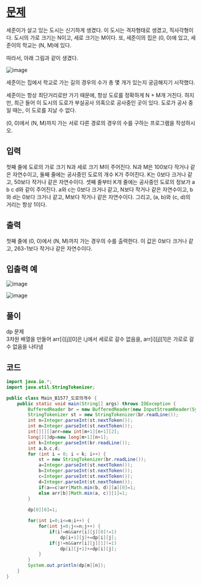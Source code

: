# [문제](https://www.acmicpc.net/problem/1577)  
세준이가 살고 있는 도시는 신기하게 생겼다. 이 도시는 격자형태로 생겼고, 직사각형이다. 도시의 가로 크기는 N이고, 세로 크기는 M이다. 또, 세준이의 집은 (0, 0)에 있고, 세준이의 학교는 (N, M)에 있다.

따라서, 아래 그림과 같이 생겼다.

![image](https://user-images.githubusercontent.com/59672592/156885779-e031c3ca-3c19-4fbd-a97b-73bb4a636865.png)

세준이는 집에서 학교로 가는 길의 경우의 수가 총 몇 개가 있는지 궁금해지기 시작했다.

세준이는 항상 최단거리로만 가기 때문에, 항상 도로를 정확하게 N + M개 거친다. 하지만, 최근 들어 이 도시의 도로가 부실공사 의혹으로 공사중인 곳이 있다. 도로가 공사 중일 때는, 이 도로를 지날 수 없다.

(0, 0)에서 (N, M)까지 가는 서로 다른 경로의 경우의 수를 구하는 프로그램을 작성하시오.


## 입력  
첫째 줄에 도로의 가로 크기 N과 세로 크기 M이 주어진다. N과 M은 100보다 작거나 같은 자연수이고, 둘째 줄에는 공사중인 도로의 개수 K가 주어진다. K는 0보다 크거나 같고, 50보다 작거나 같은 자연수이다. 셋째 줄부터 K개 줄에는 공사중인 도로의 정보가 a b c d와 같이 주어진다. a와 c는 0보다 크거나 같고, N보다 작거나 같은 자연수이고, b와 d는 0보다 크거나 같고, M보다 작거나 같은 자연수이다. 그리고, (a, b)와 (c, d)의 거리는 항상 1이다.
## 출력  
첫째 줄에 (0, 0)에서 (N, M)까지 가는 경우의 수를 출력한다. 이 값은 0보다 크거나 같고, 263-1보다 작거나 같은 자연수이다.

## 입출력 예  
![image](https://user-images.githubusercontent.com/59672592/156885802-1f2f0c20-f800-4943-a23a-691af6b425ab.png)

![image](https://user-images.githubusercontent.com/59672592/156885810-9b909f15-d723-4b55-842e-f81d4ad6cc0d.png)


## 풀이  
dp 문제  
3차원 배열을 만들어 arr[i][j][0]은 i,j에서 세로로 갈수 없음을, arr[i][j][1]은 가로로 갈수 없음을 나타냄  



## 코드  

```java
import java.io.*;
import java.util.StringTokenizer;

public class Main_B1577_도로의개수 {
	public static void main(String[] args) throws IOException {
		BufferedReader br = new BufferedReader(new InputStreamReader(System.in));
		StringTokenizer st = new StringTokenizer(br.readLine());
		int n=Integer.parseInt(st.nextToken());
		int m=Integer.parseInt(st.nextToken());
		int[][][]arr=new int[m+1][n+1][2];
		long[][]dp=new long[m+1][n+1];
		int k=Integer.parseInt(br.readLine());
		int a,b,c,d;
		for (int i = 0; i < k; i++) {
			st = new StringTokenizer(br.readLine());
			a=Integer.parseInt(st.nextToken());
			b=Integer.parseInt(st.nextToken());
			c=Integer.parseInt(st.nextToken());
			d=Integer.parseInt(st.nextToken());
			if(a==c)arr[Math.min(b, d)][a][0]=1;
			else arr[b][Math.min(a, c)][1]=1;
		}
		
		dp[0][0]=1;

		for(int i=0;i<=m;i++) {
			for(int j=0;j<=n;j++) {
				if(i!=m&&arr[i][j][0]!=1)
					dp[i+1][j]+=dp[i][j];
				if(j!=n&&arr[i][j][1]!=1)
					dp[i][j+1]+=dp[i][j];
			}
		}
		System.out.println(dp[m][n]);
	}
}

```
